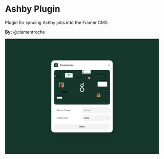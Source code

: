 # Ashby Plugin

Plugin for syncing Ashby jobs into the Framer CMS.

**By:** @clementroche

![Ashby Image](../../assets/greenhouse.png)
